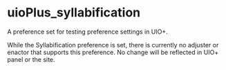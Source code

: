 # uioPlus_syllabification

A preference set for testing preference settings in UIO+.

While the Syllabification preference is set, there is currently no adjuster or enactor that supports this preference. No change will be reflected in UIO+ panel or the site.
